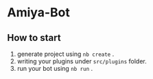 # Amiya-Bot

## How to start

1. generate project using `nb create` .
2. writing your plugins under `src/plugins` folder.
3. run your bot using `nb run` .
